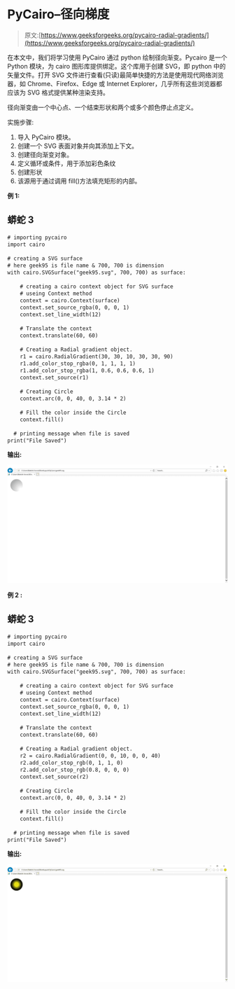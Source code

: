 # PyCairo–径向梯度

> 原文:[https://www.geeksforgeeks.org/pycairo-radial-gradients/](https://www.geeksforgeeks.org/pycairo-radial-gradients/)

在本文中，我们将学习使用 PyCairo 通过 python 绘制径向渐变。Pycairo 是一个 Python 模块，为 cairo 图形库提供绑定。这个库用于创建 SVG，即 python 中的矢量文件。打开 SVG 文件进行查看(只读)最简单快捷的方法是使用现代网络浏览器，如 Chrome、Firefox、Edge 或 Internet Explorer，几乎所有这些浏览器都应该为 SVG 格式提供某种渲染支持。

径向渐变由一个中心点、一个结束形状和两个或多个颜色停止点定义。

实施步骤:

1.  导入 PyCairo 模块。
2.  创建一个 SVG 表面对象并向其添加上下文。
3.  创建径向渐变对象。
4.  定义循环或条件，用于添加彩色条纹
5.  创建形状
6.  该源用于通过调用 fill()方法填充矩形的内部。

**例 1:**

## 蟒蛇 3

```
# importing pycairo
import cairo

# creating a SVG surface
# here geek95 is file name & 700, 700 is dimension
with cairo.SVGSurface("geek95.svg", 700, 700) as surface:

    # creating a cairo context object for SVG surface
    # useing Context method
    context = cairo.Context(surface)
    context.set_source_rgba(0, 0, 0, 1)
    context.set_line_width(12)

    # Translate the context
    context.translate(60, 60)

    # Creating a Radial gradient object.
    r1 = cairo.RadialGradient(30, 30, 10, 30, 30, 90)
    r1.add_color_stop_rgba(0, 1, 1, 1, 1)
    r1.add_color_stop_rgba(1, 0.6, 0.6, 0.6, 1)
    context.set_source(r1)

    # Creating Circle
    context.arc(0, 0, 40, 0, 3.14 * 2)

    # Fill the color inside the Circle
    context.fill()

  # printing message when file is saved
print("File Saved")
```

**输出:**

![](img/fdce8cb3b9b18f3eb89239fe7c98c61d.png)

**例 2 :**

## 蟒蛇 3

```
# importing pycairo
import cairo

# creating a SVG surface
# here geek95 is file name & 700, 700 is dimension
with cairo.SVGSurface("geek95.svg", 700, 700) as surface:

    # creating a cairo context object for SVG surface
    # useing Context method
    context = cairo.Context(surface)
    context.set_source_rgba(0, 0, 0, 1)
    context.set_line_width(12)

    # Translate the context
    context.translate(60, 60)

    # Creating a Radial gradient object.
    r2 = cairo.RadialGradient(0, 0, 10, 0, 0, 40)
    r2.add_color_stop_rgb(0, 1, 1, 0)
    r2.add_color_stop_rgb(0.8, 0, 0, 0)
    context.set_source(r2)

    # Creating Circle
    context.arc(0, 0, 40, 0, 3.14 * 2)

    # Fill the color inside the Circle
    context.fill()

  # printing message when file is saved
print("File Saved")
```

**输出:**

![](img/ebcae74d14230a8a82db077773df2aba.png)